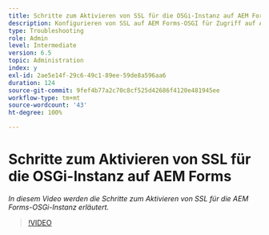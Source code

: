 ```yaml
---
title: Schritte zum Aktivieren von SSL für die OSGi-Instanz auf AEM Forms
description: Konfigurieren von SSL auf AEM Forms-OSGI für Zugriff auf AEM über HTTPS
type: Troubleshooting
role: Admin
level: Intermediate
version: 6.5
topic: Administration
index: y
exl-id: 2ae5e14f-29c6-49c1-89ee-59de8a596aa6
duration: 124
source-git-commit: 9fef4b77a2c70c8cf525d42686f4120e481945ee
workflow-type: tm+mt
source-wordcount: '43'
ht-degree: 100%

---
```


# Schritte zum Aktivieren von SSL für die OSGi-Instanz auf AEM Forms

*In diesem Video werden die Schritte zum Aktivieren von SSL für die AEM Forms-OSGi-Instanz erläutert.*

>[!VIDEO](https://video.tv.adobe.com/v/335524?quality=12&learn=on)
